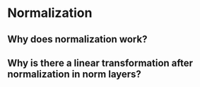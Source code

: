 # Normalization

## Why does normalization work?

## Why is there a linear transformation after normalization in norm layers?